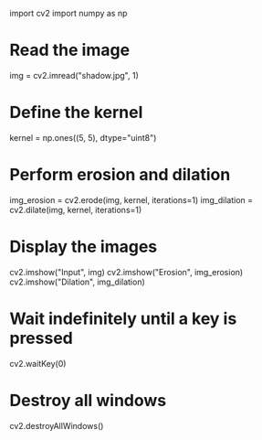 import cv2 
import numpy as np 
# Read the image 
img = cv2.imread("shadow.jpg", 1) 
# Define the kernel 
kernel = np.ones((5, 5), dtype="uint8") 
# Perform erosion and dilation 
img_erosion = cv2.erode(img, kernel, iterations=1) 
img_dilation = cv2.dilate(img, kernel, iterations=1) 
# Display the images 
cv2.imshow("Input", img) 
cv2.imshow("Erosion", img_erosion) 
cv2.imshow("Dilation", img_dilation) 
# Wait indefinitely until a key is pressed 
cv2.waitKey(0) 
# Destroy all windows 
cv2.destroyAllWindows() 
